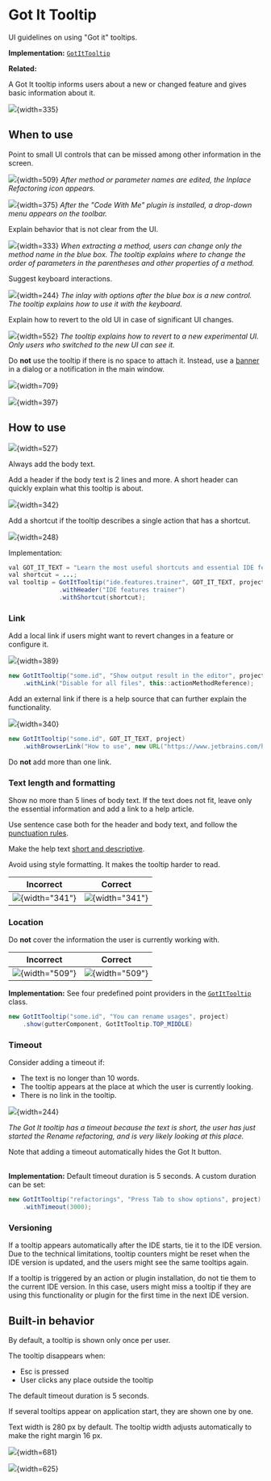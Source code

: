 <!-- Copyright 2000-2024 JetBrains s.r.o. and contributors. Use of this source code is governed by the Apache 2.0 license. -->

# Got It Tooltip

<link-summary>UI guidelines on using "Got it" tooltips.</link-summary>

<tldr>

**Implementation:** [`GotItTooltip`](%gh-ic%/platform/platform-impl/src/com/intellij/ui/GotItTooltip.kt)

**Related:** [](notifications.md#gotIt)

</tldr>

A Got It tooltip informs users about a new or changed feature and gives basic information about it.

![](01_got_it_example.png){width=335}

## When to use

Point to small UI controls that can be missed among other information in the screen.

![](02_new_feature.png){width=509}
*After method or parameter names are edited, the Inplace Refactoring icon appears.*

![](03_new_plugin.png){width=375}
*After the "Code With Me" plugin is installed, a drop-down menu appears on the toolbar.*

Explain behavior that is not clear from the UI.

![](04_explain_how_to_use.png){width=333}
*When extracting a method, users can change only the method name in the blue box. The tooltip explains where to change the order of parameters in the parentheses and other properties of a method.*

Suggest keyboard interactions.

![](05_suggest_keyboard_actions.png){width=244}
*The inlay with options after the blue box is a new control. The tooltip explains how to use it with the keyboard.*

Explain how to revert to the old UI in case of significant UI changes.

![](06_suggest_rollback.png){width=552}
*The tooltip explains how to revert to a new experimental UI. Only users who switched to the new UI can see it.*

Do **not** use the tooltip if there is no space to attach it. Instead, use a [banner](banner.md) in a dialog or a notification in the main window.

![](07_got_it_banner.png){width=709}

![](08_got_it_notification.png){width=397}


## How to use

![](09_required_and_optional_information.png){width=527}

Always add the body text.

Add a header if the body text is 2 lines and more. A short header can quickly explain what this tooltip is about.

![](10_header.png){width=342}

Add a shortcut if the tooltip describes a single action that has a shortcut.

![](11_shortcut.png){width=248}

Implementation:
```java
val GOT_IT_TEXT = "Learn the most useful shortcuts and essential IDE features interactively";
val shortcut = ...;
val tooltip = GotItTooltip("ide.features.trainer", GOT_IT_TEXT, project)
              .withHeader("IDE features trainer")
              .withShortcut(shortcut);
```

### Link
Add a local link if users might want to revert changes in a feature or configure it.

![](12_link_action.png){width=389}

```java
new GotItTooltip("some.id", "Show output result in the editor", project)
    .withLink("Disable for all files", this::actionMethodReference);
```


Add an external link if there is a help source that can further explain the functionality.

![](13_link_help.png){width=340}

```java
new GotItTooltip("some.id", GOT_IT_TEXT, project)
    .withBrowserLink("How to use", new URL("https://www.jetbrains.com/howtouse"));
```

Do **not** add more than one link.


### Text length and formatting

Show no more than 5 lines of body text. If the text does not fit, leave only the essential information and add a link to a help article.

Use sentence case both for the header and body text, and follow the [punctuation rules](punctuation.md).

Make the help text [short and descriptive](writing_short.md).

Avoid using style formatting. It makes the tooltip harder to read.

| <format color="Red" style="bold">Incorrect</format> | <format color="Green" style="bold">Correct</format> |
|-----------------------------------------------------|-----------------------------------------------------|
| ![](14_formatting_incorrect.png){width="341"}       | ![](14_formatting_correct.png){width="341"}         |

### Location

Do **not** cover the information the user is currently working with.

| <format color="Red" style="bold">Incorrect</format> | <format color="Green" style="bold">Correct</format> |
|-----------------------------------------------------|-----------------------------------------------------|
| ![](15_location_incorrect.png){width="509"}         | ![](15_location_correct.png){width="509"}           |


**Implementation:** See four predefined point providers in the [`GotItTooltip`](%gh-ic%/platform/platform-impl/src/com/intellij/ui/GotItTooltip.kt) class.

```java
new GotItTooltip("some.id", "You can rename usages", project)
    .show(gutterComponent, GotItTooltip.TOP_MIDDLE)
```

### Timeout

Consider adding a timeout if:
* The text is no longer than 10 words.
* The tooltip appears at the place at which the user is currently looking.
* There is no link in the tooltip.

![](05_suggest_keyboard_actions.png){width=244}

*The Got It tooltip has a timeout because the text is short, the user has just started the Rename refactoring, and is very likely looking at this place.*

Note that adding a timeout automatically hides the Got It button.<br/><br/>

**Implementation:** Default timeout duration is 5 seconds. A custom duration can be set:

```java
new GotItTooltip("refactorings", "Press Tab to show options", project)
    .withTimeout(3000);
```

### Versioning

If a tooltip appears automatically after the IDE starts, tie it to the IDE version. Due to the technical limitations, tooltip counters might be reset when the IDE version is updated, and the users might see the same tooltips again.

If a tooltip is triggered by an action or plugin installation, do not tie them to the current IDE version. In this case, users might miss a tooltip if they are using this functionality or plugin for the first time in the next IDE version.


## Built-in behavior

By default, a tooltip is shown only once per user.

The tooltip disappears when:
* <shortcut>Esc</shortcut> is pressed
* User clicks any place outside the tooltip

The default timeout duration is 5 seconds.

If several tooltips appear on application start, they are shown one by one.

Text width is 280 px by default. The tooltip width adjusts automatically to make the right margin 16 px.

![](16_width_custom.png){width=681}

![](17_width_adjusted.png){width=625}
